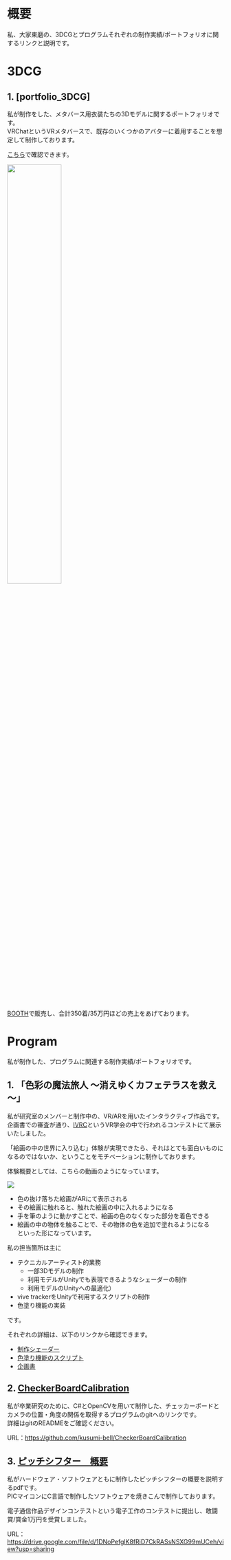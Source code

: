 # 概要
私、大家東磨の、3DCGとプログラムそれぞれの制作実績/ポートフォリオに関するリンクと説明です。  


# 3DCG
## 1. [portfolio_3DCG]

私が制作をした、メタバース用衣装たちの3Dモデルに関するポートフォリオです。  
VRChatというVRメタバースで、既存のいくつかのアバターに着用することを想定して制作しております。

[こちら](https://drive.google.com/file/d/1PvcltmsdTsZ4jgreywAVsJfourBGoYA9/view?usp=sharing)で確認できます。

<img src="Heze.png" width="50%">


[BOOTH](https://slumberhalo.booth.pm/)で販売し、合計350着/35万円ほどの売上をあげております。


# Program
私が制作した、プログラムに関連する制作実績/ポートフォリオです。

## 1. 「色彩の魔法旅人 ～消えゆくカフェテラスを救え～」

私が研究室のメンバーと制作中の、VR/ARを用いたインタラクティブ作品です。  
企画書での審査が通り、[IVRC](https://ivrc.net/2024/seed-stage/)というVR学会の中で行われるコンテストにて展示いたしました。  

「絵画の中の世界に入り込む」体験が実現できたら、それはとても面白いものになるのではないか、ということをモチベーションに制作しております。  

体験概要としては、こちらの動画のようになっています。


[![](https://img.youtube.com/vi/yM_qg7yoPB0/0.jpg)](https://www.youtube.com/watch?v=yM_qg7yoPB0)


- 色の抜け落ちた絵画がARにて表示される
- その絵画に触れると、触れた絵画の中に入れるようになる
- 手を筆のように動かすことで、絵画の色のなくなった部分を着色できる
- 絵画の中の物体を触ることで、その物体の色を追加で塗れるようになる  
といった形になっています。

私の担当箇所は主に
- テクニカルアーティスト的業務
  - 一部3Dモデルの制作
  - 利用モデルがUnityでも表現できるようなシェーダーの制作
  - 利用モデルのUnityへの最適化）
- vive trackerをUnityで利用するスクリプトの制作
- 色塗り機能の実装

です。


それぞれの詳細は、以下のリンクから確認できます。
- [制作シェーダー](https://github.com/kusumi-bell/VertexColorShader)
- [色塗り機能のスクリプト](https://github.com/Toma-Oya/VRVertexPaintTool)
- [企画書](https://drive.google.com/file/d/1Qru-UomTy6KaUvn0YxK4uPeqoPtsH-8S/view?usp=sharing)


## 2. [CheckerBoardCalibration](https://github.com/kusumi-bell/CheckerBoardCalibration)

私が卒業研究のために、C#とOpenCVを用いて制作した、チェッカーボードとカメラの位置・角度の関係を取得するプログラムのgitへのリンクです。  
詳細はgitのREADMEをご確認ください。

URL：https://github.com/kusumi-bell/CheckerBoardCalibration


## 3. [ピッチシフター　概要](https://drive.google.com/file/d/1DNoPefglK8fRiD7CkRASsNSXG99mUCeh/view?usp=sharing)

私がハードウェア・ソフトウェアともに制作したピッチシフターの概要を説明するpdfです。  
PICマイコンにC言語で制作したソフトウェアを焼きこんで制作しております。

電子通信作品デザインコンテストという電子工作のコンテストに提出し、敢闘賞/賞金1万円を受賞しました。

URL：https://drive.google.com/file/d/1DNoPefglK8fRiD7CkRASsNSXG99mUCeh/view?usp=sharing